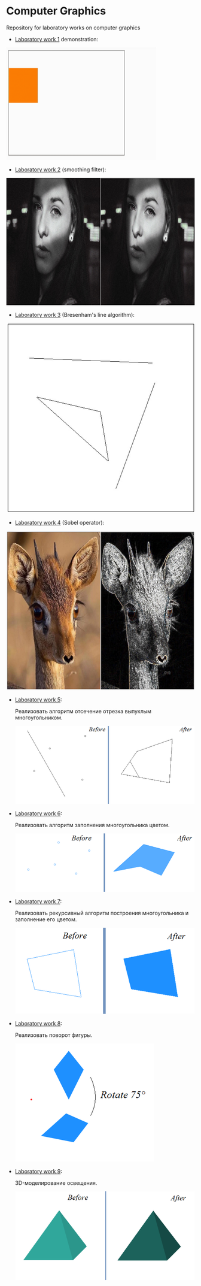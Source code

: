 # Computer Graphics
Repository for laboratory works on computer graphics

- [Laboratory work 1](https://github.com/1knowledge1/CG/blob/master/lab%201.2.html) demonstration:

<img src="https://github.com/1knowledge1/CG/blob/master/images/lab%201.1.gif" width="400" height="300" />

- [Laboratory work 2](https://github.com/1knowledge1/CG/blob/master/lab%202.html) (smoothing filter):

<img src="https://github.com/1knowledge1/CG/blob/master/images/lab%202.jpg" width="965" height="340" />

- [Laboratory work 3](https://github.com/1knowledge1/CG/blob/master/lab%203.html) (Bresenham's line algorithm):

<img src="https://github.com/1knowledge1/CG/blob/master/images/lab%203.jpg" width="508" height="507" />

- [Laboratory work 4](https://github.com/1knowledge1/CG/blob/master/lab%204.html) (Sobel operator):

<img src="https://github.com/1knowledge1/CG/blob/master/images/lab%204.jpg" width="683" height="425" />

- [Laboratory work 5](https://github.com/1knowledge1/CG/blob/master/lab%205.html):

  Реализовать алгоритм отсечение отрезка выпуклым многоугольником.
  
  <img src="https://github.com/1knowledge1/CG/blob/master/images/lab%205.png"/>
  
- [Laboratory work 6](https://github.com/1knowledge1/CG/blob/master/lab%206.html):

  Реализовать алгоритм заполнения многоугольника цветом.
  
  <img src="https://github.com/1knowledge1/CG/blob/master/images/lab%206.png"/>
  
- [Laboratory work 7](https://github.com/1knowledge1/CG/blob/master/lab%207.html):

  Реализовать рекурсивный алгоритм построения многоугольника и заполнение его цветом.
  
  <img src="https://github.com/1knowledge1/CG/blob/master/images/lab%207.png"/>
  
- [Laboratory work 8](https://github.com/1knowledge1/CG/blob/master/lab%208.html):

  Реализовать поворот фигуры.
  
  <img src="https://github.com/1knowledge1/CG/blob/master/images/lab%208.png"/>
  
 - [Laboratory work 9](https://github.com/1knowledge1/CG/blob/master/lab%209.html):
   
   3D-моделирование освещения.
   
   <img src="https://github.com/1knowledge1/CG/blob/master/images/lab%209.png"/>

